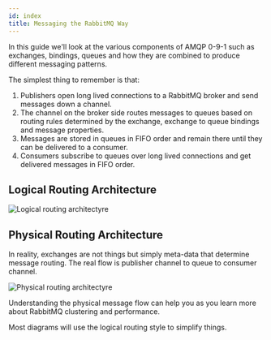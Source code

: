 ```yaml
---
id: index
title: Messaging the RabbitMQ Way
---
```


In this guide we'll look at the various components of AMQP 0-9-1 such as exchanges, bindings, queues and how they are combined to produce different messaging patterns.

The simplest thing to remember is that:

1. Publishers open long lived connections to a RabbitMQ broker and send messages down a channel.
2. The channel on the broker side routes messages to queues based on routing rules determined by the exchange, exchange to queue bindings and message properties.
3. Messages are stored in queues in FIFO order and remain there until they can be delivered to a consumer.
4. Consumers subscribe to queues over long lived connections and get delivered messages in FIFO order.

## Logical Routing Architecture

![Logical routing architectyre](/img/docs/logical-routing.png)

## Physical Routing Architecture

In reality, exchanges are not things but simply meta-data that determine message routing. The real flow is publisher channel to queue to consumer channel.

![Physical routing architectyre](/img/docs/physical-routing.png)

Understanding the physical message flow can help you as you learn more about RabbitMQ clustering and performance.

Most diagrams will use the logical routing style to simplify things.